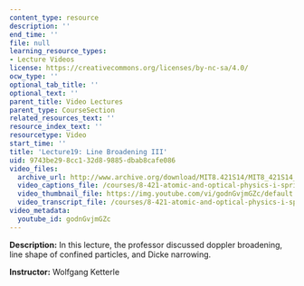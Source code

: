 ```yaml
---
content_type: resource
description: ''
end_time: ''
file: null
learning_resource_types:
- Lecture Videos
license: https://creativecommons.org/licenses/by-nc-sa/4.0/
ocw_type: ''
optional_tab_title: ''
optional_text: ''
parent_title: Video Lectures
parent_type: CourseSection
related_resources_text: ''
resource_index_text: ''
resourcetype: Video
start_time: ''
title: 'Lecture19: Line Broadening III'
uid: 9743be29-8cc1-32d8-9885-dbab8cafe086
video_files:
  archive_url: http://www.archive.org/download/MIT8.421S14/MIT8_421S14_lec19_300k.mp4
  video_captions_file: /courses/8-421-atomic-and-optical-physics-i-spring-2014/cb7ee536988f5738b03c25e730daf45b_godnGvjmGZc.vtt
  video_thumbnail_file: https://img.youtube.com/vi/godnGvjmGZc/default.jpg
  video_transcript_file: /courses/8-421-atomic-and-optical-physics-i-spring-2014/863e90dce87526fde09b619cabe479eb_godnGvjmGZc.pdf
video_metadata:
  youtube_id: godnGvjmGZc
---
```


**Description:** In this lecture, the professor discussed doppler broadening, line shape of confined particles, and Dicke narrowing.

**Instructor:** Wolfgang Ketterle


